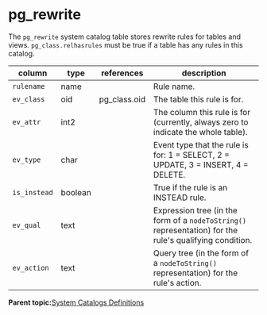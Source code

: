 # pg\_rewrite 

The `pg_rewrite` system catalog table stores rewrite rules for tables and views. `pg_class.relhasrules` must be true if a table has any rules in this catalog.

|column|type|references|description|
|------|----|----------|-----------|
|`rulename`|name| |Rule name.|
|`ev_class`|oid|pg\_class.oid|The table this rule is for.|
|`ev_attr`|int2| |The column this rule is for \(currently, always zero to indicate the whole table\).|
|`ev_type`|char| |Event type that the rule is for: 1 = SELECT, 2 = UPDATE, 3 = INSERT, 4 = DELETE.|
|`is_instead`|boolean| |True if the rule is an INSTEAD rule.|
|`ev_qual`|text| |Expression tree \(in the form of a `nodeToString()` representation\) for the rule's qualifying condition.|
|`ev_action`|text| |Query tree \(in the form of a `nodeToString()` representation\) for the rule's action.|

**Parent topic:**[System Catalogs Definitions](../system_catalogs/catalog_ref-html.html)


